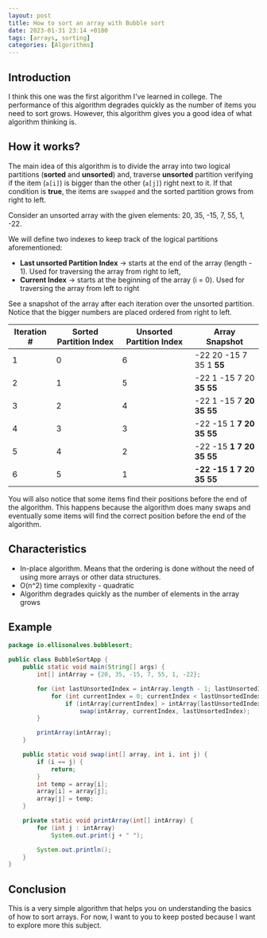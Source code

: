 ```yaml
---
layout: post
title: How to sort an array with Bubble sort 
date: 2023-01-31 23:14 +0100
tags: [arrays, sorting]
categories: [Algorithms]
---
```


## Introduction

I think this one was the first algorithm I've learned in college. The performance of this algorithm degrades quickly as
the number of items you need to sort grows. However, this algorithm gives you a good idea of
what algorithm thinking is.

## How it works?

The main idea of this algorithm is to divide the array into two logical partitions (**sorted** and **unsorted**) and,
traverse **unsorted** partition verifying if the item (`a[i]`) is bigger than the other (`a[j]`) right next to it. If
that condition is **true**, the items are `swapped` and the sorted partition grows from right to left.

Consider an unsorted array with the given elements: 20, 35, -15, 7, 55, 1, -22.

We will define two indexes to keep track of the logical partitions aforementioned:

* **Last unsorted Partition Index** &rarr; starts at the end of the array (length - 1). Used for traversing the array
  from
  right to left,
* **Current Index** &rarr; starts at the beginning of the array (i = 0). Used for traversing the array from
  left to right

See a snapshot of the array after each iteration over the unsorted partition. Notice that the bigger numbers are placed
ordered from right to left.

| Iteration # | Sorted Partition Index | Unsorted Partition Index | Array Snapshot           |
|-------------|------------------------|--------------------------|--------------------------|
| 1           | 0                      | 6                        | -22 20 -15 7 35 1 **55** |
| 2           | 1                      | 5                        | -22 1 -15 7 20 **35 55** |
| 3           | 2                      | 4                        | -22 1 -15 7 **20 35 55** |
| 4           | 3                      | 3                        | -22 -15 1 **7 20 35 55** |
| 5           | 4                      | 2                        | -22 -15 **1 7 20 35 55** |
| 6           | 5                      | 1                        | **-22 -15 1 7 20 35 55** |

You will also notice that some items find their positions before the end of the algorithm. This happens because the algorithm does many swaps and eventually some items will find the correct position before the end of the algorithm.

## Characteristics

* In-place algorithm. Means that the ordering is done without the need of using more arrays or other data structures.
* O(n^2) time complexity - quadratic
* Algorithm degrades quickly as the number of elements in the array grows

## Example

````java
package io.ellisonalves.bubblesort;

public class BubbleSortApp {
    public static void main(String[] args) {
        int[] intArray = {20, 35, -15, 7, 55, 1, -22};

        for (int lastUnsortedIndex = intArray.length - 1; lastUnsortedIndex > 0; lastUnsortedIndex--) {
            for (int currentIndex = 0; currentIndex < lastUnsortedIndex; currentIndex++)
                if (intArray[currentIndex] > intArray[lastUnsortedIndex])
                    swap(intArray, currentIndex, lastUnsortedIndex);
        }

        printArray(intArray);
    }

    public static void swap(int[] array, int i, int j) {
        if (i == j) {
            return;
        }
        int temp = array[i];
        array[i] = array[j];
        array[j] = temp;
    }

    private static void printArray(int[] intArray) {
        for (int j : intArray)
            System.out.print(j + " ");

        System.out.println();
    }
}
````

## Conclusion
This is a very simple algorithm that helps you on understanding the basics of how to sort arrays.
For now, I want to you to keep posted because I want to explore more this subject.